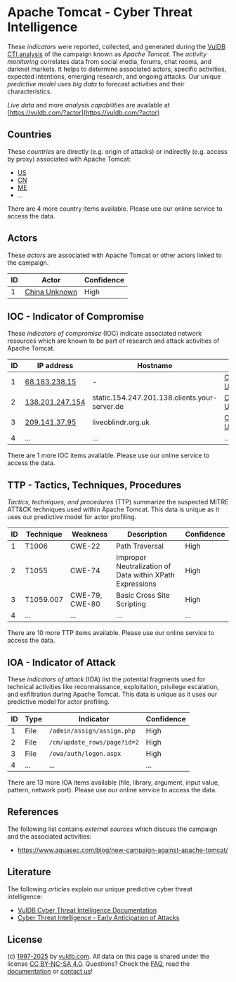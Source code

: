 # Apache Tomcat - Cyber Threat Intelligence

These _indicators_ were reported, collected, and generated during the [VulDB CTI analysis](https://vuldb.com/?kb.cti) of the campaign known as _Apache Tomcat_. The _activity monitoring_ correlates data from social media, forums, chat rooms, and darknet markets. It helps to determine associated actors, specific activities, expected intentions, emerging research, and ongoing attacks. Our unique _predictive model_ uses _big data_ to forecast activities and their characteristics.

_Live data_ and more _analysis capabilities_ are available at [https://vuldb.com/?actor](https://vuldb.com/?actor)

## Countries

These _countries_ are directly (e.g. origin of attacks) or indirectly (e.g. access by proxy) associated with Apache Tomcat:

* [US](https://vuldb.com/?country.us)
* [CN](https://vuldb.com/?country.cn)
* [ME](https://vuldb.com/?country.me)
* ...

There are 4 more country items available. Please use our online service to access the data.

## Actors

These _actors_ are associated with Apache Tomcat or other actors linked to the campaign.

ID | Actor | Confidence
-- | ----- | ----------
1 | [China Unknown](https://vuldb.com/?actor.china_unknown) | High

## IOC - Indicator of Compromise

These _indicators of compromise_ (IOC) indicate associated network resources which are known to be part of research and attack activities of Apache Tomcat.

ID | IP address | Hostname | Actor | Confidence
-- | ---------- | -------- | ----- | ----------
1 | [68.183.238.15](https://vuldb.com/?ip.68.183.238.15) | - | [China Unknown](https://vuldb.com/?actor.china_unknown) | High
2 | [138.201.247.154](https://vuldb.com/?ip.138.201.247.154) | static.154.247.201.138.clients.your-server.de | [China Unknown](https://vuldb.com/?actor.china_unknown) | High
3 | [209.141.37.95](https://vuldb.com/?ip.209.141.37.95) | liveoblindr.org.uk | [China Unknown](https://vuldb.com/?actor.china_unknown) | High
4 | ... | ... | ... | ...

There are 1 more IOC items available. Please use our online service to access the data.

## TTP - Tactics, Techniques, Procedures

_Tactics, techniques, and procedures_ (TTP) summarize the suspected MITRE ATT&CK techniques used within Apache Tomcat. This data is unique as it uses our predictive model for actor profiling.

ID | Technique | Weakness | Description | Confidence
-- | --------- | -------- | ----------- | ----------
1 | T1006 | CWE-22 | Path Traversal | High
2 | T1055 | CWE-74 | Improper Neutralization of Data within XPath Expressions | High
3 | T1059.007 | CWE-79, CWE-80 | Basic Cross Site Scripting | High
4 | ... | ... | ... | ...

There are 10 more TTP items available. Please use our online service to access the data.

## IOA - Indicator of Attack

These _indicators of attack_ (IOA) list the potential fragments used for technical activities like reconnaissance, exploitation, privilege escalation, and exfiltration during Apache Tomcat. This data is unique as it uses our predictive model for actor profiling.

ID | Type | Indicator | Confidence
-- | ---- | --------- | ----------
1 | File | `/admin/assign/assign.php` | High
2 | File | `/cm/update_rows/page?id=2` | High
3 | File | `/owa/auth/logon.aspx` | High
4 | ... | ... | ...

There are 13 more IOA items available (file, library, argument, input value, pattern, network port). Please use our online service to access the data.

## References

The following list contains _external sources_ which discuss the campaign and the associated activities:

* https://www.aquasec.com/blog/new-campaign-against-apache-tomcat/

## Literature

The following _articles_ explain our unique predictive cyber threat intelligence:

* [VulDB Cyber Threat Intelligence Documentation](https://vuldb.com/?kb.cti)
* [Cyber Threat Intelligence - Early Anticipation of Attacks](https://www.scip.ch/en/?labs.20201022)

## License

(c) [1997-2025](https://vuldb.com/?kb.changelog) by [vuldb.com](https://vuldb.com/?kb.about). All data on this page is shared under the license [CC BY-NC-SA 4.0](https://creativecommons.org/licenses/by-nc-sa/4.0/). Questions? Check the [FAQ](https://vuldb.com/?kb.faq), read the [documentation](https://vuldb.com/?kb) or [contact us](https://vuldb.com/?contact)!
